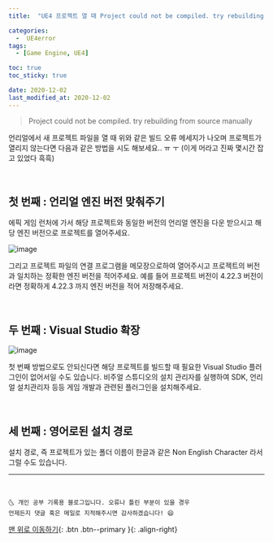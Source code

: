 ```yaml
---
title:  "UE4 프로젝트 열 때 Project could not be compiled. try rebuilding from source manually" 

categories:
  -  UE4error
tags:
  - [Game Engine, UE4]

toc: true
toc_sticky: true

date: 2020-12-02
last_modified_at: 2020-12-02
---
```


> Project could not be compiled. try rebuilding from source manually

언리얼에서 새 프로젝트 파일을 열 때 위와 같은 빌드 오류 메세지가 나오며 프로젝트가 열리지 않는다면 다음과 같은 방법을 시도 해보세요.. ㅠ ㅜ (이게 머라고 진짜 몇시간 잡고 있었다 흑흑)

<br>

## 첫 번째 : 언리얼 엔진 버전 맞춰주기

에픽 게임 런처에 가서 해당 프로젝트와 동일한 버전의 언리얼 엔진을 다운 받으시고 해당 엔진 버전으로 프로젝트를 열어주세요.

![image](https://user-images.githubusercontent.com/42318591/100839651-e7599780-34b7-11eb-8043-75f2dfde7d92.png)

그리고 프로젝트 파일의 연결 프로그램을 메모장으로하여 열어주시고 프로젝트의 버전과 일치하는 정확한 엔진 버전을 적어주세요. 예를 들어 프로젝트 버전이 4.22.3 버전이라면 정확하게 4.22.3 까지 엔진 버전을 적어 저장해주세요.

<br>

## 두 번째 : Visual Studio 확장

![image](https://user-images.githubusercontent.com/42318591/100839457-96e23a00-34b7-11eb-96f6-fc058f3ce8e1.png)

첫 번째 방법으로도 안되신다면 해당 프로젝트를 빌드할 때 필요한 Visual Studio 플러그인이 없어서일 수도 있습니다. 비주얼 스튜디오의 설치 관리자를 실행하여 SDK, 언리얼 설치관리자 등등 게임 개발과 관련된 플러그인을 설치해주세요.

<br>

## 세 번째 : 영어로된 설치 경로

설치 경로, 즉 프로젝트가 있는 폴더 이름이 한글과 같은 Non English Character 라서 그럴 수도 있습니다. 


***
<br>

    🌜 개인 공부 기록용 블로그입니다. 오류나 틀린 부분이 있을 경우 
    언제든지 댓글 혹은 메일로 지적해주시면 감사하겠습니다! 😄

[맨 위로 이동하기](#){: .btn .btn--primary }{: .align-right}